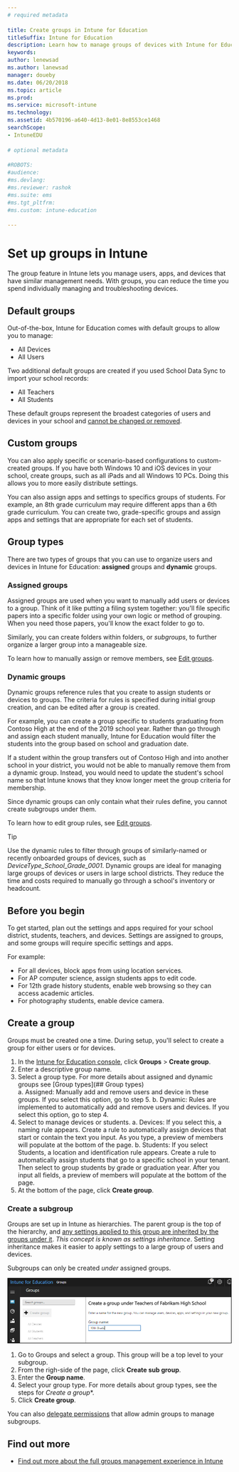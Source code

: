 ```yaml
---
# required metadata

title: Create groups in Intune for Education
titleSuffix: Intune for Education
description: Learn how to manage groups of devices with Intune for Education.
keywords:
author: lenewsad
ms.author: lanewsad
manager: doueby
ms.date: 06/20/2018
ms.topic: article
ms.prod:
ms.service: microsoft-intune
ms.technology:
ms.assetid: 4b570196-a640-4d13-8e01-8e8553ce1468
searchScope:
- IntuneEDU

# optional metadata

#ROBOTS:
#audience:
#ms.devlang:
#ms.reviewer: rashok
#ms.suite: ems
#ms.tgt_pltfrm:
#ms.custom: intune-education

---
```


# Set up groups in Intune

The group feature in Intune lets you manage users, apps, and devices that have similar management needs. With groups, you can reduce the time you spend individually managing and troubleshooting devices. 

## Default groups  
Out-of-the-box, Intune for Education comes with default groups to allow you to manage:  
* All Devices
* All Users

Two additional default groups are created if you used School Data Sync to import your school records:  
* All Teachers
* All Students

These default groups represent the broadest categories of users and devices in your school and [cannot be changed or removed](what-are-groups.md#why-cant-i-change-the-all-devices-all-users-all-students-or-all-teachers-groups).

## Custom groups

You can also apply specific or scenario-based configurations to custom-created groups. If you have both Windows 10 and iOS devices in your school, create groups, such as all iPads and all Windows 10 PCs. Doing this allows you to more easily distribute settings. 

You can also assign apps and settings to specifics groups of students. For example, an 8th grade curriculum may require different apps than a 6th grade curriculum. You can create two, grade-specific groups and assign apps and settings that are appropriate for each set of students.  
## Group types  

There are two types of groups that you can use to organize users and devices in Intune for Education: **assigned** groups and **dynamic** groups.

### Assigned groups  

Assigned groups are used when you want to manually add users or devices to a group.  Think of it like putting a filing system together: you'll file specific papers into a specific folder using your own logic or method of grouping. When you need those papers, you'll know the exact folder to go to. 

Similarly, you can create folders within folders, or *subgroups*, to further organize a larger group into a manageable size.

To learn how to manually assign or remove members, see [Edit groups](edit-groups-intune-for-edu.md).


### Dynamic groups  
Dynamic groups reference rules that you create to assign students or devices to groups. The criteria for rules is specified during initial group creation, and can be edited after a group is created.

For example, you can create a group specific to students graduating from Contoso High at the end of the 2019 school year. Rather than go through and assign each student manually, Intune for Education would filter the students into the group based on school and graduation date.

If a student within the group transfers out of Contoso High and into another school in your district, you would not be able to manually remove them from a dynamic group. Instead, you would need to update the student's school name so that Intune knows that they know longer meet the group criteria for membership.

Since dynamic groups can only contain what their rules define, you cannot create subgroups under them.

To learn how to edit group rules, see [Edit groups](edit-groups-intune-for-edu.md).

> [!TIP]
> Use the dynamic rules to filter through groups of similarly-named or recently onboarded groups of devices, such as *DeviceType_School_Grade_0001*. Dynamic groups are ideal for managing large groups of devices or users in large school districts. They reduce the time and costs required to manually go through a school's inventory or headcount.  


## Before you begin
To get started, plan out the settings and apps required for your school district, students, teachers, and devices. Settings are assigned to groups, and some groups will require specific settings and apps.   

For example:  
* For all devices, block apps from using location services. 
* For AP computer science, assign students apps to edit code.
* For 12th grade history students, enable web browsing so they can access academic articles.
* For photography students, enable device camera.


## Create a group  
Groups must be created one a time. During setup, you'll select to create a group for either users or for devices.

1. In the [Intune for Education console](https://intuneeducation.portal.azure.com), click **Groups** > **Create group**.
2. Enter a descriptive group name.
3. Select a group type. For more details about assigned and dynamic groups see [Group types](## Group types)   
    a. Assigned: Manually add and remove users and device in these groups. If you select this option, go to step 5.
    b. Dynamic: Rules are implemented to automatically add and remove users and devices. If you select this option, go to step 4.
4. Select to manage devices or students.
    a. Devices: If you select this, a naming rule appears. Create a rule to automatically assign devices that start or contain the text you input. As you type, a preview of members will populate at the bottom of the page.
    b. Students: If you select Students, a location and identification rule appears. Create a rule to automatically assign students that go to a specific school in your tenant. Then select to group students by grade or graduation year. After you input all fields, a preview of members will populate at the bottom of the page.
5. At the bottom of the page, click **Create group**.

### Create a subgroup  
Groups are set up in Intune as hierarchies. The parent group is the top of the hierarchy, and [any settings applied to this group are inherited by the groups under it](settings-inheritance.md). *This concept is known as settings inheritance*.  Setting inheritance makes it easier to apply settings to a large group of users and devices. 

Subgroups can only be created *under* assigned groups. 

 ![The create subgroup page, with the two locations for subgroup creation — at the top of the group name and the sidebar — encircled in red](./media/groups-007-create-subgroup.png)

1. Go to Groups and select a group. This group will be a top level to your subgroup.
2. From the righ-side of the page, click **Create sub group**.
3. Enter the **Group name**. 
4. Select your group type. For more details about group types, see the steps for *Create a group**.
5. Click **Create group**.

 You can also [delegate permissions](group-admin-delegate.md#how-do-i-assign-admin-groups) that allow admin groups to manage subgroups.

## Find out more  

- [Find out more about the full groups management experience in Intune](https://docs.microsoft.com/intune/deploy-use/use-groups-to-manage-users-and-devices-with-microsoft-intune)

